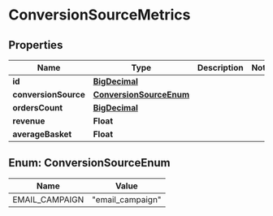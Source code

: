 
# ConversionSourceMetrics

## Properties
Name | Type | Description | Notes
------------ | ------------- | ------------- | -------------
**id** | [**BigDecimal**](BigDecimal.md) |  | 
**conversionSource** | [**ConversionSourceEnum**](#ConversionSourceEnum) |  | 
**ordersCount** | [**BigDecimal**](BigDecimal.md) |  | 
**revenue** | **Float** |  | 
**averageBasket** | **Float** |  | 


<a name="ConversionSourceEnum"></a>
## Enum: ConversionSourceEnum
Name | Value
---- | -----
EMAIL_CAMPAIGN | &quot;email_campaign&quot;



